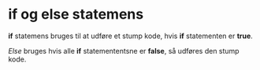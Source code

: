 # if og else statemens

**if** statemens bruges til at udføre et stump kode, hvis **if** statementen er **true**.

*Else* bruges hvis alle **if** statemententsne er **false**, så udføres den stump kode.

```javascript

```